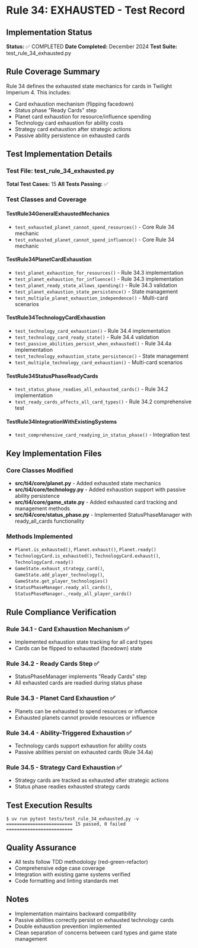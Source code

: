 # Rule 34: EXHAUSTED - Test Record

## Implementation Status
**Status:** ✅ COMPLETED
**Date Completed:** December 2024
**Test Suite:** test_rule_34_exhausted.py

## Rule Coverage Summary
Rule 34 defines the exhausted state mechanics for cards in Twilight Imperium 4. This includes:
- Card exhaustion mechanism (flipping facedown)
- Status phase "Ready Cards" step
- Planet card exhaustion for resource/influence spending
- Technology card exhaustion for ability costs
- Strategy card exhaustion after strategic actions
- Passive ability persistence on exhausted cards

## Test Implementation Details

### Test File: test_rule_34_exhausted.py
**Total Test Cases:** 15
**All Tests Passing:** ✅

### Test Classes and Coverage

#### TestRule34GeneralExhaustedMechanics
- `test_exhausted_planet_cannot_spend_resources()` - Core Rule 34 mechanic
- `test_exhausted_planet_cannot_spend_influence()` - Core Rule 34 mechanic

#### TestRule34PlanetCardExhaustion
- `test_planet_exhaustion_for_resources()` - Rule 34.3 implementation
- `test_planet_exhaustion_for_influence()` - Rule 34.3 implementation
- `test_planet_ready_state_allows_spending()` - Rule 34.3 validation
- `test_planet_exhaustion_state_persistence()` - State management
- `test_multiple_planet_exhaustion_independence()` - Multi-card scenarios

#### TestRule34TechnologyCardExhaustion
- `test_technology_card_exhaustion()` - Rule 34.4 implementation
- `test_technology_card_ready_state()` - Rule 34.4 validation
- `test_passive_abilities_persist_when_exhausted()` - Rule 34.4a implementation
- `test_technology_exhaustion_state_persistence()` - State management
- `test_multiple_technology_card_exhaustion()` - Multi-card scenarios

#### TestRule34StatusPhaseReadyCards
- `test_status_phase_readies_all_exhausted_cards()` - Rule 34.2 implementation
- `test_ready_cards_affects_all_card_types()` - Rule 34.2 comprehensive test

#### TestRule34IntegrationWithExistingSystems
- `test_comprehensive_card_readying_in_status_phase()` - Integration test

## Key Implementation Files

### Core Classes Modified
- **src/ti4/core/planet.py** - Added exhausted state mechanics
- **src/ti4/core/technology.py** - Added exhaustion support with passive ability persistence
- **src/ti4/core/game_state.py** - Added exhausted card tracking and management methods
- **src/ti4/core/status_phase.py** - Implemented StatusPhaseManager with ready_all_cards functionality

### Methods Implemented
- `Planet.is_exhausted()`, `Planet.exhaust()`, `Planet.ready()`
- `TechnologyCard.is_exhausted()`, `TechnologyCard.exhaust()`, `TechnologyCard.ready()`
- `GameState.exhaust_strategy_card()`, `GameState.add_player_technology()`, `GameState.get_player_technologies()`
- `StatusPhaseManager.ready_all_cards()`, `StatusPhaseManager._ready_all_player_cards()`

## Rule Compliance Verification

### Rule 34.1 - Card Exhaustion Mechanism ✅
- Implemented exhaustion state tracking for all card types
- Cards can be flipped to exhausted (facedown) state

### Rule 34.2 - Ready Cards Step ✅
- StatusPhaseManager implements "Ready Cards" step
- All exhausted cards are readied during status phase

### Rule 34.3 - Planet Card Exhaustion ✅
- Planets can be exhausted to spend resources or influence
- Exhausted planets cannot provide resources or influence

### Rule 34.4 - Ability-Triggered Exhaustion ✅
- Technology cards support exhaustion for ability costs
- Passive abilities persist on exhausted cards (Rule 34.4a)

### Rule 34.5 - Strategy Card Exhaustion ✅
- Strategy cards are tracked as exhausted after strategic actions
- Status phase readies exhausted strategy cards

## Test Execution Results
```
$ uv run pytest tests/test_rule_34_exhausted.py -v
========================= 15 passed, 0 failed =========================
```

## Quality Assurance
- All tests follow TDD methodology (red-green-refactor)
- Comprehensive edge case coverage
- Integration with existing game systems verified
- Code formatting and linting standards met

## Notes
- Implementation maintains backward compatibility
- Passive abilities correctly persist on exhausted technology cards
- Double exhaustion prevention implemented
- Clean separation of concerns between card types and game state management
